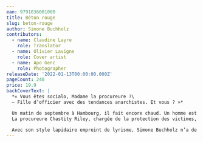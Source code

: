 ```yaml
---
ean: 9791036001000
title: Béton rouge
slug: beton-rouge
author: Simone Buchholz
contributors:
  - name: Claudine Layre
    role: Translator
  - name: Olivier Lavigne
    role: Cover artist
  - name: Apo Genc
    role: Photographer
releaseDate: '2022-01-13T00:00:00.000Z'
pageCount: 240
price: 19.9
backCoverText: |
  *« Vous êtes socialo, Madame la procureure ?\
  — Fille d’officier avec des tendances anarchistes. Et vous ? »*

  Un matin de septembre à Hambourg, il fait encore chaud. Un homme est exhibé dans une cage au pied de la tour de verre abritant l’un des plus grands journaux allemands. Nu, inconscient, il a été torturé. C'est le DRH.\
  La procureure Chastity Riley, chargée de la protection des victimes, et son nouveau collègue des Affaires spéciales, Ivo Stepanovic, sont mis sur l'enquête. Le duo est prêt à se frotter aux manœuvres d'un grand groupe financier. Il s'attend moins à fouiller le passé d'un internat en Bavière.

  Avec son style lapidaire empreint de lyrisme, Simone Buchholz n’a de cesse de lever le voile sur notre monde. Elle nous entraîne dans les bars et les méandres de l’âme humaine à la suite de Chastity, dont la lucidité trempée dans l’alcool n’a d’égale que la sensibilité. D’autant que son cercle d’amis vit des moments difficiles.
---
```

